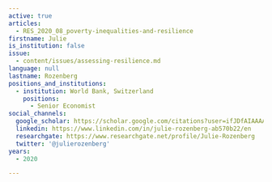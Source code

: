 ```yaml
---
active: true
articles:
  - RES_2020_08_poverty-inequalities-and-resilience
firstname: Julie
is_institution: false
issue:
  - content/issues/assessing-resilience.md
language: null
lastname: Rozenberg
positions_and_institutions:
  - institution: World Bank, Switzerland
    positions:
      - Senior Economist
social_channels:
  google_scholar: https://scholar.google.com/citations?user=ifJDfAIAAAAJ&hl=fr
  linkedin: https://www.linkedin.com/in/julie-rozenberg-ab570b22/en
  researchgate: https://www.researchgate.net/profile/Julie-Rozenberg
  twitter: '@julierozenberg'
years:
  - 2020

---
```

